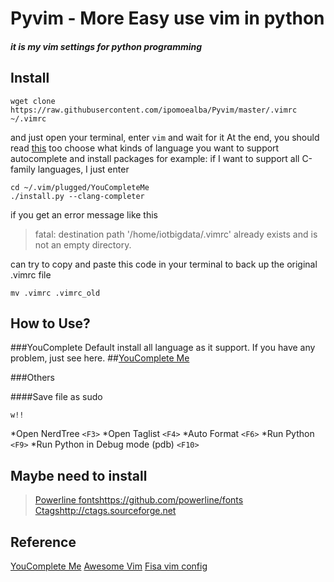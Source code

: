 Pyvim - More Easy use vim in python  
======
##### it is my vim settings for python programming

Install 
--------
```shell
wget clone https://raw.githubusercontent.com/ipomoealba/Pyvim/master/.vimrc ~/.vimrc
``` 

and just open your terminal, enter `vim` and wait for it 
At the end, you should read [this](https://github.com/Valloric/YouCompleteMe) too choose what kinds of language you want to support autocomplete and install packages
for example:
if I want to support all C-family languages, I just enter 

```shell
cd ~/.vim/plugged/YouCompleteMe
./install.py --clang-completer
```
if you get an error message like this 
>fatal: destination path '/home/iotbigdata/.vimrc' already exists and is not an empty directory.

can try to copy and paste this code in your terminal to back up the original .vimrc file 


```shell
mv .vimrc .vimrc_old 
```

How to Use?
----------
###YouComplete
Default install all language as it support.
If you have any problem, just see here. 
##[YouComplete Me](https://github.com/Valloric/YouCompleteMe)

###Others

####Save file as sudo 
```
w!!
``` 
*Open NerdTree
`<F3>`
*Open Taglist
`<F4>`
*Auto Format 
`<F6>`
*Run Python 
`<F9>`
*Run Python in Debug mode (pdb)
`<F10>`

Maybe need to install 
---------------------
>[Powerline fonts](https://github.com/powerline/fonts)https://github.com/powerline/fonts <br>
>[Ctags](http://ctags.sourceforge.net)http://ctags.sourceforge.net



Reference
---------
[YouComplete Me](https://github.com/Valloric/YouCompleteMe)
[Awesome Vim](https://github.com/amix/vimrc)
[Fisa vim config](https://github.com/fisadev/fisa-vim-config/)


